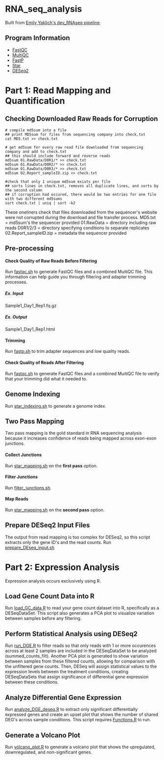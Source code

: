# RNA_seq_analysis
Built from [Emily Yaklich's dev_RNAseq pipeline](https://github.com/emilyyaklich/dev_RNAseq). 
## Program Information
+ [FastQC](https://www.bioinformatics.babraham.ac.uk/projects/fastqc/)
+ [MultiQC](https://seqera.io/multiqc/)
+ [FastP](https://academic.oup.com/bioinformatics/article/34/17/i884/5093234)
+ [Star](https://physiology.med.cornell.edu/faculty/skrabanek/lab/angsd/lecture_notes/STARmanual.pdf)
+ [DESeq2](https://bioconductor.org/packages/devel/bioc/vignettes/DESeq2/inst/doc/DESeq2.html)
# Part 1: Read Mapping and Quantification
## Checking Downloaded Raw Reads for Corruption
```
# compile md5sum into a file
## print MD5sum for files from sequencing company into check.txt 
cat MD5.txt >> check.txt

# get md5sum for every raw read file downloaded from sequencing company and add to check.txt
## this should include forward and reverse reads
md5sum 01.RawData/D0R1/* >> check.txt
md5sum 01.RawData/D0R2/* >> check.txt
md5sum 01.RawData/D0R3/* >> check.txt
md5sum 02.Report_sampleID.zip >> check.txt

#check that only 1 unique md5sum exists per file
## sorts lines in check.txt, removes all duplicate lines, and sorts by the second column
## if corruption had occured, there would be two entries for one file with two different md5sums
sort check.txt | uniq | sort -k2
```
These oneliners check that files downloaded from the sequencer's website were not corrupted during the download and file transfer process. 
  MD5.txt = md5sum's the sequencer provided
  01.RawData = directory including raw reads
  D0R1/2/3 = directory specifying conditions to separate replicates 
  02.Report_sampleID.zip = metadata the sequencer provided

## Pre-processing

#### Check Quality of Raw Reads Before Filtering
Run [fastqc.sh](https://github.com/madeline-gwin/RNA_seq_analysis/blob/main/shell_scripts/fastqc.sh) to generate FastQC files and a combined MuitiQC file. This information can help guide you through filtering and adapter trimming processes. 
##### Ex. Input
Sample1_Day1_Rep1.fq.gz
##### Ex. Output
Sample1_Day1_Rep1.html

#### Trimming
Run [fastp.sh](https://github.com/madeline-gwin/RNA_seq_analysis/blob/main/shell_scripts/fastp.sh) to trim adapter sequences and low quality reads. 
#### Check Quality of Reads After Filtering
Run [fastqc.sh](https://github.com/madeline-gwin/RNA_seq_analysis/blob/main/shell_scripts/fastqc.sh) to generate FastQC files and a combined MuitiQC file to verify that your trimming did what it needed to. 

## Genome Indexing
Run [star_indexing.sh](https://github.com/madeline-gwin/RNA_seq_analysis/blob/main/shell_scripts/star_indexing.sh) to generate a genome index. 

## Two Pass Mapping
Two pass mapping is the gold standard in RNA sequencing analysis because it increases confidence of reads being mapped across exon-exon junctions.
#### Collect Junctions
Run [star_mapping.sh](https://github.com/madeline-gwin/RNA_seq_analysis/blob/main/shell_scripts/star_mapping.sh) on the **first pass** option. 
#### Filter Junctions
Run [filter_junctions.sh](https://github.com/madeline-gwin/RNA_seq_analysis/blob/main/shell_scripts/filter_junctions.sh).
#### Map Reads
Run [star_mapping.sh](https://github.com/madeline-gwin/RNA_seq_analysis/blob/main/shell_scripts/star_mapping.sh) on the **second pass** option.

## Prepare DESeq2 Input Files
The output from read mapping is too complex for DESeq2, so this script extracts only the gene ID's and the read counts.
Run [prepare_DEseq_input.sh](https://github.com/madeline-gwin/RNA_seq_analysis/blob/main/shell_scripts/prepare_DEseq_input.sh)

# Part 2: Expression Analysis
Expression analysis occurs exclusively using R. 

## Load Gene Count Data into R
Run [load_GC_data.R](https://github.com/madeline-gwin/RNA_seq_analysis/blob/main/R_scripts/load_GC_data.R) to read your gene count dataset into R, specifically as a DESeqDataSet. This script also generates a PCA plot to visualize variation between samples before any filtering.

## Perform Statistical Analysis using DESeq2
Run [run_DGE.R](https://github.com/madeline-gwin/RNA_seq_analysis/blob/main/R_scripts/run_DGE.R) to filter reads so that only reads with 1 or more occurences across at least 2 samples are included in the DESeqDataSet to be analyzed (summed_counts_filt). Another PCA plot is generated to show variation between samples from these filtered counts, allowing for comparison with the unfiltered gene counts. Then, DESeq will assign statistical values to the expression levels between the treatment conditions, creating DESeqDataSets that assign significance of differential gene expression between these conditions.

## Analyze Differential Gene Expression 
Run [analyze_DGE_deseq.R](https://github.com/madeline-gwin/RNA_seq_analysis/blob/main/R_scripts/analyze_DGE_deseq.R) to extract only significant differentially expressed genes and create an upset plot that shows the number of shared DEG's across sample conditions. This script requires [Functions.R](https://github.com/madeline-gwin/RNA_seq_analysis/blob/main/R_scripts/Functions.R) to run. 

## Generate a Volcano Plot
Run [volcano_plot.R](https://github.com/madeline-gwin/RNA_seq_analysis/blob/main/R_scripts/volcano_plot.R) to generate a volcano plot that shows the upregulated, downregulated, and non-significant genes. 
